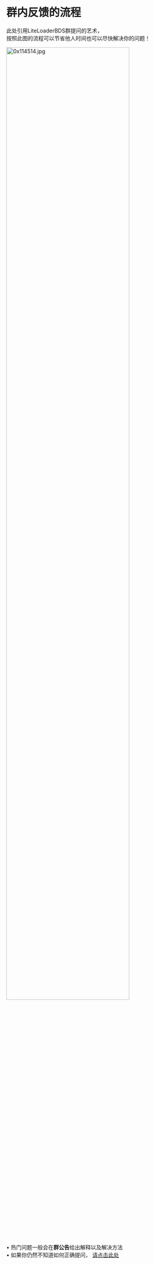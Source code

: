 # 群内反馈的流程

此处引用LiteLoaderBDS群提问的艺术，  
按照此图的流程可以节省他人时间也可以尽快解决你的问题！

<!-- 缩放图片 -->
<p><img src="https://img1.imgtp.com/2023/07/31/8N8eLxNs.jpg" alt="0x114514.jpg" style="width:80%;"></p>

 • 热门问题一般会在**群公告**给出解释以及解决方法  
 • 如果你仍然不知道如何正确提问，
[请点击此处](https://github.com/oldratlee/translations/blob/master/how-to-ask-questions-the-smart-way/README.md)


<!-- ## 截图要截全

截图不截全是新人常犯的错误,不完整的信息会让群友血压升高

## 待人要核膳

可能群友的态度不是那么好,不喜欢你可以忽视他

群友都应该是出于好心的,~~记得解决问题后说声谢谢~~

## 学会使用搜索引擎

必应真是个好东西,多用用

比方说我用npm安装某个包报错了,那我的搜索关键词就是:

npm xxxx 安装 报错

必要时可以再加点关键词提高精确度

### 学会看群公告

反馈问题前先看看常见问题和群公告,万一解决了呢

~~不看群公告就反馈问题统统给我吊在老歪脖子树上吊死~~ -->